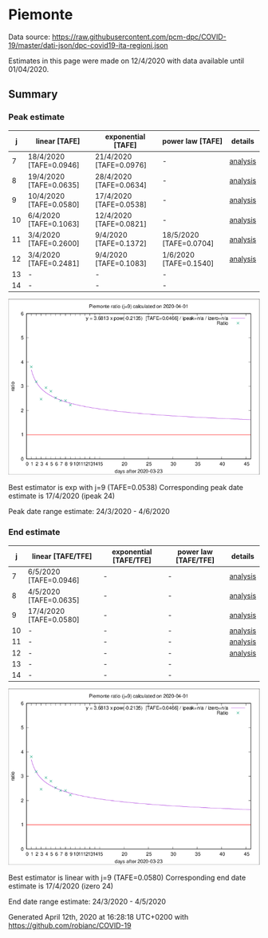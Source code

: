 # Piemonte


Data source: https://raw.githubusercontent.com/pcm-dpc/COVID-19/master/dati-json/dpc-covid19-ita-regioni.json

Estimates in this page were made on 12/4/2020 with data available until 01/04/2020.


## Summary 

### Peak estimate 
|j|linear [TAFE]|exponential [TAFE]|power law [TAFE]|details|
|---|----|-----------|---------|-------|
|7|18/4/2020 [TAFE=0.0946]|21/4/2020 [TAFE=0.0976]|-|[analysis](COVID-19_piemonte_j7_2020-04-01.md)|
|8|19/4/2020 [TAFE=0.0635]|28/4/2020 [TAFE=0.0634]|-|[analysis](COVID-19_piemonte_j8_2020-04-01.md)|
|9|10/4/2020 [TAFE=0.0580]|17/4/2020 [TAFE=0.0538]|-|[analysis](COVID-19_piemonte_j9_2020-04-01.md)|
|10|6/4/2020 [TAFE=0.1063]|12/4/2020 [TAFE=0.0821]|-|[analysis](COVID-19_piemonte_j10_2020-04-01.md)|
|11|3/4/2020 [TAFE=0.2600]|9/4/2020 [TAFE=0.1372]|18/5/2020 [TAFE=0.0704]|[analysis](COVID-19_piemonte_j11_2020-04-01.md)|
|12|3/4/2020 [TAFE=0.2481]|9/4/2020 [TAFE=0.1083]|1/6/2020 [TAFE=0.1540]|[analysis](COVID-19_piemonte_j12_2020-04-01.md)|
|13|-|-|-||
|14|-|-|-||

![best peak estimate](COVID-19_piemonte_j9_2020-04-01.png)

Best estimator is exp with j=9 (TAFE=0.0538)
Corresponding peak date estimate is 17/4/2020 (ipeak 24)


Peak date range estimate: 24/3/2020 - 4/6/2020

### End estimate 
|j|linear [TAFE/TFE]|exponential [TAFE/TFE]|power law [TAFE/TFE]|details|
|---|----|-----------|---------|-------|
|7|6/5/2020 [TAFE=0.0946]|-|-|[analysis](COVID-19_piemonte_j7_2020-04-01.md)|
|8|4/5/2020 [TAFE=0.0635]|-|-|[analysis](COVID-19_piemonte_j8_2020-04-01.md)|
|9|17/4/2020 [TAFE=0.0580]|-|-|[analysis](COVID-19_piemonte_j9_2020-04-01.md)|
|10|-|-|-|[analysis](COVID-19_piemonte_j10_2020-04-01.md)|
|11|-|-|-|[analysis](COVID-19_piemonte_j11_2020-04-01.md)|
|12|-|-|-|[analysis](COVID-19_piemonte_j12_2020-04-01.md)|
|13|-|-|-||
|14|-|-|-||

![best zero estimate](COVID-19_piemonte_j9_2020-04-01.png)

Best estimator is linear with j=9 (TAFE=0.0580)
Corresponding end date estimate is 17/4/2020 (izero 24)


End date range estimate: 24/3/2020 - 4/5/2020

Generated April 12th, 2020 at 16:28:18 UTC+0200 with https://github.com/robianc/COVID-19
